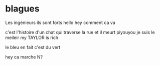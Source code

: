 # blagues
Les ingénieurs ils sont forts
hello
hey comment ca va

c'est l'histoire d'un chat qui traverse la rue et il meurt
piyouyou
je suis le meileir
my TAYLOR is rich

le bleu en fait c'est du vert

hey ca marche N?